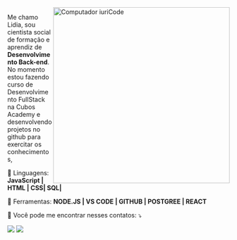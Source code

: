 <img src="https://raw.githubusercontent.com/MicaelliMedeiros/micaellimedeiros/master/image/computer-illustration.png" min-width="400px" max-width="400px" width="400px" align="right" alt="Computador iuriCode">

<p align="left"> 
  Me chamo Lidia, sou cientista social de formação e aprendiz de <strong>Desenvolvimento Back-end</strong>.<br>
  No momento estou fazendo curso de Desenvolvimento FullStack na Cubos Academy e desenvolvendo projetos no github para exercitar os conhecimentos,
</p>

<p align="left">
  🦄 Linguagens: <strong>JavaScript | HTML | CSS| SQL|</strong>
</p>

<p align="left">
  💼 Ferramentas: <strong>NODE.JS | VS CODE | GITHUB | POSTGREE | REACT</strong>
</p>

<p align="left">
  💌 Você pode me encontrar nesses contatos: ⤵️
</p>

<p align="left">
  <a href="#" alt="Gmail">
  <img src="https://img.shields.io/badge/-Gmail-FF0000?style=flat-square&labelColor=FF0000&logo=gmail&logoColor=white&link=LINK-DO-SEU-EMAIL" /></a>

  <a href="#" alt="Linkedin">
  <img src="https://img.shields.io/badge/-Linkedin-0e76a8?style=flat-square&logo=Linkedin&logoColor=white&link=LINK-DO-SEU-LINKEDIN" /></a>
